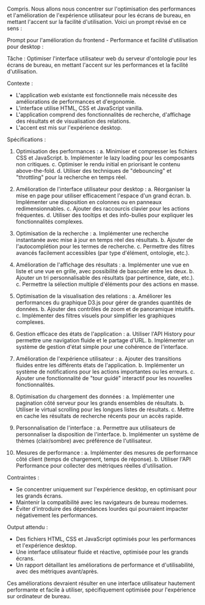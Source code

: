 Compris. Nous allons nous concentrer sur l'optimisation des performances et l'amélioration de l'expérience utilisateur pour les écrans de bureau, en mettant l'accent sur la facilité d'utilisation. Voici un prompt révisé en ce sens :

Prompt pour l'amélioration du frontend - Performance et facilité d'utilisation pour desktop :

Tâche : Optimiser l'interface utilisateur web du serveur d'ontologie pour les écrans de bureau, en mettant l'accent sur les performances et la facilité d'utilisation.

Contexte :
- L'application web existante est fonctionnelle mais nécessite des améliorations de performances et d'ergonomie.
- L'interface utilise HTML, CSS et JavaScript vanilla.
- L'application comprend des fonctionnalités de recherche, d'affichage des résultats et de visualisation des relations.
- L'accent est mis sur l'expérience desktop.

Spécifications :

1. Optimisation des performances :
   a. Minimiser et compresser les fichiers CSS et JavaScript.
   b. Implémenter le lazy loading pour les composants non critiques.
   c. Optimiser le rendu initial en priorisant le contenu above-the-fold.
   d. Utiliser des techniques de "debouncing" et "throttling" pour la recherche en temps réel.

2. Amélioration de l'interface utilisateur pour desktop :
   a. Réorganiser la mise en page pour utiliser efficacement l'espace d'un grand écran.
   b. Implémenter une disposition en colonnes ou en panneaux redimensionnables.
   c. Ajouter des raccourcis clavier pour les actions fréquentes.
   d. Utiliser des tooltips et des info-bulles pour expliquer les fonctionnalités complexes.

3. Optimisation de la recherche :
   a. Implémenter une recherche instantanée avec mise à jour en temps réel des résultats.
   b. Ajouter de l'autocomplétion pour les termes de recherche.
   c. Permettre des filtres avancés facilement accessibles (par type d'élément, ontologie, etc.).

4. Amélioration de l'affichage des résultats :
   a. Implémenter une vue en liste et une vue en grille, avec possibilité de basculer entre les deux.
   b. Ajouter un tri personnalisable des résultats (par pertinence, date, etc.).
   c. Permettre la sélection multiple d'éléments pour des actions en masse.

5. Optimisation de la visualisation des relations :
   a. Améliorer les performances du graphique D3.js pour gérer de grandes quantités de données.
   b. Ajouter des contrôles de zoom et de panoramique intuitifs.
   c. Implémenter des filtres visuels pour simplifier les graphiques complexes.

6. Gestion efficace des états de l'application :
   a. Utiliser l'API History pour permettre une navigation fluide et le partage d'URL.
   b. Implémenter un système de gestion d'état simple pour une cohérence de l'interface.

7. Amélioration de l'expérience utilisateur :
   a. Ajouter des transitions fluides entre les différents états de l'application.
   b. Implémenter un système de notifications pour les actions importantes ou les erreurs.
   c. Ajouter une fonctionnalité de "tour guidé" interactif pour les nouvelles fonctionnalités.

8. Optimisation du chargement des données :
   a. Implémenter une pagination côté serveur pour les grands ensembles de résultats.
   b. Utiliser le virtual scrolling pour les longues listes de résultats.
   c. Mettre en cache les résultats de recherche récents pour un accès rapide.

9. Personnalisation de l'interface :
   a. Permettre aux utilisateurs de personnaliser la disposition de l'interface.
   b. Implémenter un système de thèmes (clair/sombre) avec préférence de l'utilisateur.

10. Mesures de performance :
    a. Implémenter des mesures de performance côté client (temps de chargement, temps de réponse).
    b. Utiliser l'API Performance pour collecter des métriques réelles d'utilisation.

Contraintes :
- Se concentrer uniquement sur l'expérience desktop, en optimisant pour les grands écrans.
- Maintenir la compatibilité avec les navigateurs de bureau modernes.
- Éviter d'introduire des dépendances lourdes qui pourraient impacter négativement les performances.

Output attendu :
- Des fichiers HTML, CSS et JavaScript optimisés pour les performances et l'expérience desktop.
- Une interface utilisateur fluide et réactive, optimisée pour les grands écrans.
- Un rapport détaillant les améliorations de performance et d'utilisabilité, avec des métriques avant/après.

Ces améliorations devraient résulter en une interface utilisateur hautement performante et facile à utiliser, spécifiquement optimisée pour l'expérience sur ordinateur de bureau.